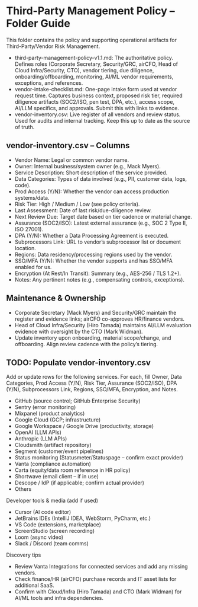 # Third-Party Management Policy – Folder Guide

This folder contains the policy and supporting operational artifacts for Third-Party/Vendor Risk Management.

- third-party-management-policy-v1.1.md: The authoritative policy. Defines roles (Corporate Secretary, Security/GRC, airCFO, Head of Cloud Infra/Security, CTO), vendor tiering, due diligence, onboarding/offboarding, monitoring, AI/ML vendor requirements, exceptions, and references.
- vendor-intake-checklist.md: One-page intake form used at vendor request time. Captures business context, proposed risk tier, required diligence artifacts (SOC2/ISO, pen test, DPA, etc.), access scope, AI/LLM specifics, and approvals. Submit this with links to evidence.
- vendor-inventory.csv: Live register of all vendors and review status. Used for audits and internal tracking. Keep this up to date as the source of truth.

## vendor-inventory.csv – Columns

- Vendor Name: Legal or common vendor name.
- Owner: Internal business/system owner (e.g., Mack Myers).
- Service Description: Short description of the service provided.
- Data Categories: Types of data involved (e.g., PII, customer data, logs, code).
- Prod Access (Y/N): Whether the vendor can access production systems/data.
- Risk Tier: High / Medium / Low (see policy criteria).
- Last Assessment: Date of last risk/due-diligence review.
- Next Review Due: Target date based on tier cadence or material change.
- Assurance (SOC2/ISO): Latest external assurance (e.g., SOC 2 Type II, ISO 27001).
- DPA (Y/N): Whether a Data Processing Agreement is executed.
- Subprocessors Link: URL to vendor’s subprocessor list or document location.
- Regions: Data residency/processing regions used by the vendor.
- SSO/MFA (Y/N): Whether the vendor supports and has SSO/MFA enabled for us.
- Encryption (At Rest/In Transit): Summary (e.g., AES-256 / TLS 1.2+).
- Notes: Any pertinent notes (e.g., compensating controls, exceptions).

## Maintenance & Ownership

- Corporate Secretary (Mack Myers) and Security/GRC maintain the register and evidence links; airCFO co-approves HR/finance vendors.
- Head of Cloud Infra/Security (Hiro Tamada) maintains AI/LLM evaluation evidence with oversight by the CTO (Mark Widman).
- Update inventory upon onboarding, material scope/change, and offboarding. Align review cadence with the policy’s tiering.

## TODO: Populate vendor-inventory.csv

Add or update rows for the following services. For each, fill Owner, Data Categories, Prod Access (Y/N), Risk Tier, Assurance (SOC2/ISO), DPA (Y/N), Subprocessors Link, Regions, SSO/MFA, Encryption, and Notes.

- GitHub (source control; GitHub Enterprise Security)
- Sentry (error monitoring)
- Mixpanel (product analytics)
- Google Cloud (GCP; infrastructure)
- Google Workspace / Google Drive (productivity, storage)
- OpenAI (LLM APIs)
- Anthropic (LLM APIs)
- Cloudsmith (artifact repository)
- Segment (customer/event pipelines)
- Status monitoring (Statusmeter/Statuspage – confirm exact provider)
- Vanta (compliance automation)
- Carta (equity/data room reference in HR policy)
- Shortwave (email client – if in use)
- Descope / IdP (if applicable; confirm actual provider)
- Others

Developer tools & media (add if used)
- Cursor (AI code editor)
- JetBrains IDEs (IntelliJ IDEA, WebStorm, PyCharm, etc.)
- VS Code (extensions, marketplace)
- ScreenStudio (screen recording)
- Loom (async video)
- Slack / Discord (team comms)


Discovery tips
- Review Vanta Integrations for connected services and add any missing vendors.
- Check finance/HR (airCFO) purchase records and IT asset lists for additional SaaS.
- Confirm with Cloud/Infra (Hiro Tamada) and CTO (Mark Widman) for AI/ML tools and infra dependencies.
